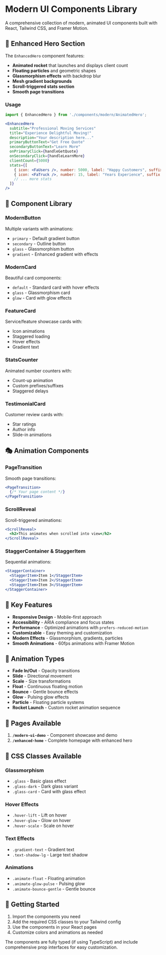# Modern UI Components Library

A comprehensive collection of modern, animated UI components built with React, Tailwind CSS, and Framer Motion.

## 🚀 Enhanced Hero Section

The `EnhancedHero` component features:
- **Animated rocket** that launches and displays client count
- **Floating particles** and geometric shapes
- **Glassmorphism effects** with backdrop blur
- **Mesh gradient backgrounds**
- **Scroll-triggered stats section**
- **Smooth page transitions**

### Usage

```jsx
import { EnhancedHero } from './components/modern/AnimatedHero';

<EnhancedHero
  subtitle="Professional Moving Services"
  title="Experience Delightful Moving!"
  description="Your description here..."
  primaryButtonText="Get Free Quote"
  secondaryButtonText="Learn More"
  onPrimaryClick={handleGetQuote}
  onSecondaryClick={handleLearnMore}
  clientCount={5000}
  stats={[
    { icon: <FaUsers />, number: 5000, label: "Happy Customers", suffix: "+" },
    { icon: <FaTruck />, number: 15, label: "Years Experience", suffix: "" },
    // ... more stats
  ]}
/>
```

## 🎨 Component Library

### ModernButton
Multiple variants with animations:
- `primary` - Default gradient button
- `secondary` - Outline button
- `glass` - Glassmorphism button
- `gradient` - Enhanced gradient with effects

### ModernCard
Beautiful card components:
- `default` - Standard card with hover effects
- `glass` - Glassmorphism card
- `glow` - Card with glow effects

### FeatureCard
Service/feature showcase cards with:
- Icon animations
- Staggered loading
- Hover effects
- Gradient text

### StatsCounter
Animated number counters with:
- Count-up animation
- Custom prefixes/suffixes
- Staggered delays

### TestimonialCard
Customer review cards with:
- Star ratings
- Author info
- Slide-in animations

## 🎭 Animation Components

### PageTransition
Smooth page transitions:
```jsx
<PageTransition>
  {/* Your page content */}
</PageTransition>
```

### ScrollReveal
Scroll-triggered animations:
```jsx
<ScrollReveal>
  <h2>This animates when scrolled into view</h2>
</ScrollReveal>
```

### StaggerContainer & StaggerItem
Sequential animations:
```jsx
<StaggerContainer>
  <StaggerItem>Item 1</StaggerItem>
  <StaggerItem>Item 2</StaggerItem>
  <StaggerItem>Item 3</StaggerItem>
</StaggerContainer>
```

## 🎯 Key Features

- **Responsive Design** - Mobile-first approach
- **Accessibility** - ARIA compliance and focus states
- **Performance** - Optimized animations with `prefers-reduced-motion`
- **Customizable** - Easy theming and customization
- **Modern Effects** - Glassmorphism, gradients, particles
- **Smooth Animations** - 60fps animations with Framer Motion

## 🌟 Animation Types

- **Fade In/Out** - Opacity transitions
- **Slide** - Directional movement
- **Scale** - Size transformations
- **Float** - Continuous floating motion
- **Bounce** - Gentle bounce effects
- **Glow** - Pulsing glow effects
- **Particle** - Floating particle systems
- **Rocket Launch** - Custom rocket animation sequence

## 📱 Pages Available

1. **`/modern-ui-demo`** - Component showcase and demo
2. **`/enhanced-home`** - Complete homepage with enhanced hero

## 🎨 CSS Classes Available

### Glassmorphism
- `.glass` - Basic glass effect
- `.glass-dark` - Dark glass variant
- `.glass-card` - Card with glass effect

### Hover Effects
- `.hover-lift` - Lift on hover
- `.hover-glow` - Glow on hover
- `.hover-scale` - Scale on hover

### Text Effects
- `.gradient-text` - Gradient text
- `.text-shadow-lg` - Large text shadow

### Animations
- `.animate-float` - Floating animation
- `.animate-glow-pulse` - Pulsing glow
- `.animate-bounce-gentle` - Gentle bounce

## 🚀 Getting Started

1. Import the components you need
2. Add the required CSS classes to your Tailwind config
3. Use the components in your React pages
4. Customize colors and animations as needed

The components are fully typed (if using TypeScript) and include comprehensive prop interfaces for easy customization.